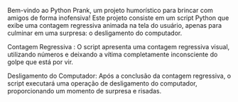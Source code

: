 Bem-vindo ao Python Prank, um projeto humorístico para brincar com amigos de forma inofensiva! 
Este projeto consiste em um script Python que exibe uma contagem regressiva animada na tela do usuário, apenas para culminar em uma surpresa: 
o desligamento do computador.

Contagem Regressiva : O script apresenta uma contagem regressiva visual, utilizando números e deixando a vítima completamente inconsciente do golpe que está por vir.


Desligamento do Computador: Após a conclusão da contagem regressiva, o script executará uma operação de desligamento do computador, 
proporcionando um momento de surpresa e risadas.



